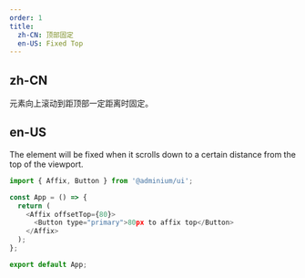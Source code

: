 ```yaml
---
order: 1
title:
  zh-CN: 顶部固定
  en-US: Fixed Top
---
```


## zh-CN

元素向上滚动到距顶部一定距离时固定。

## en-US

The element will be fixed when it scrolls down to a certain distance from the top of the viewport.

```js
import { Affix, Button } from '@adminium/ui';

const App = () => {
  return (
    <Affix offsetTop={80}>
      <Button type="primary">80px to affix top</Button>
    </Affix>
  );
};

export default App;
```
